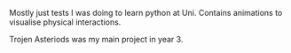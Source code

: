 Mostly just tests I was doing to learn python at Uni. Contains animations to visualise physical interactions.

Trojen Asteriods was my main project in year 3.
